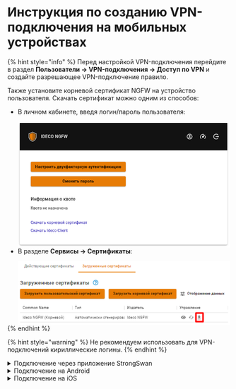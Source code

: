 # Инструкция по созданию VPN-подключения на мобильных устройствах

{% hint style="info" %}
Перед настройкой VPN-подключения перейдите в раздел **Пользователи -> VPN-подключения -> Доступ по VPN** и создайте разрешающее VPN-подключение правило.

Также установите корневой сертификат NGFW на устройство пользователя. Скачать сертификат можно одним из способов:

* В личном кабинете, введя логин/пароль пользователя:

    <img align="left" src="/.gitbook/assets/user-personal-account6.png" alt="" data-size="original">
    
* В разделе **Сервисы -> Сертификаты**:

    <img align="left" src="/.gitbook/assets/certs1.png" alt="" data-size="original">
{% endhint %}

{% hint style="warning" %}
Не рекомендуем использовать для VPN-подключений кириллические логины.
{% endhint %}

<details>

<summary>Подключение через приложение StrongSwan</summary>

1\. Нажмите **Добавить VPN профиль**:

<img src="/.gitbook/assets/connection-for-mobile-devices1.png" alt="" data-size="original">

2\. Заполните поля:

* Сервер - домен, указанный в Ideco NGFW в разделе **Пользователи -> VPN-подключения -> Основное -> Подключение по IKEv2/IPsec**;
* VPN тип - IKEv2 EAP (Логин/Пароль);
* Логин - имя пользователя, которому разрешено подключение по VPN;
* Пароль - пароль пользователя.

<img src="/.gitbook/assets/connection-for-mobile-devices2.png" alt="" data-size="original">

3\. Нажмите **Сохранить** и кликните по созданному подключению:

<img src="/.gitbook/assets/connection-for-mobile-devices3.png" alt="" data-size="original">

</details>

<details>

<summary>Подключение на Android</summary>

1\. Перейдите в **VPN** в раздел **Настройки -> Подключения -> Другие настройки**. При необходимости воспользуйтесь строкой поиска по настройкам.

2\. Выберите тип подключения и заполните следующие поля:

**Для PPTP:**

* Имя - имя подключения;
* Адрес сервера - адрес VPN-сервера;
* Имя пользователя - имя пользователя, которому разрешено подключение по VPN;
* Пароль - пароль пользователя.

<img src="/.gitbook/assets/connection-for-mobile-devices4.png" alt="" data-size="original">

**Для IKEv2/IPsec MSCHAPv2:**

* Имя - имя подключения;
* Адрес сервера - адрес VPN-сервера;
* Идентификатор IPsec - логин пользователя;
* Сертификат сервера - "Принято от сервера";
* Сертификат ЦС IPsec - "Не проверять сервер";
* Имя пользователя - имя пользователя, которому разрешено подключение по VPN;
* Пароль - пароль пользователя.

<img src="/.gitbook/assets/connection-for-mobile-devices5.png" alt="" data-size="original">

**Для L2TP/IPsec PSK:**

* Имя - имя подключения;
* Адрес сервера - адрес VPN-сервера;
* Общий ключ IPsec - значение строки **PSK** в разделе **Пользователи -> VPN-подключения -> Основное -> Подключение по L2TP/IPsec**.

<img src="/.gitbook/assets/connection-for-mobile-devices6.png" alt="" data-size="original">

4\. Нажмите **Сохранить** и активируйте подключение.

</details>

<details>

<summary>Подключение на iOS</summary>

1\. Перейдите в раздел **Настройки -> Основные -> VPN**:

<img src="/.gitbook/assets/connection-for-mobile-devices7.png" alt="" data-size="original">

2\. Нажмите **Добавить конфигурацию VPN**:

<img src="/.gitbook/assets/connection-for-mobile-devices8.png" alt="" data-size="original">

3\. Выберите **Тип** подключения и заполните соответствующие поля:

**Для PPTP:**

Начиная с версии iOS-10 компания Apple убрала поддержку протокола PPTP.

* Описание - название соединения;
* Сервер - адрес VPN-сервера;
* Учетная запись - имя пользователя, которому разрешено подключение по VPN;
* Пароль - пароль пользователя.

<img src="/.gitbook/assets/connection-for-mobile-devices9.png" alt="" data-size="original">

**Для L2TP:**

* Описание - название соединения;
* Сервер - адрес VPN-сервера;
* Учетная запись - имя пользователя, которому разрешено подключение по VPN;
* Пароль - пароль пользователя;
* Общий ключ - значение строки **PSK** в разделе **Пользователи -> VPN-подключения -> Основное -> Подключение по L2TP/IPsec**.

<img src="/.gitbook/assets/connection-for-mobile-devices10.png" alt="" data-size="original">

**Для IKEv2:**

* Описание - название соединения;
* Сервер - адрес VPN-сервера;
* Удаленный ID - адрес VPN-сервера;
* Имя пользователя - имя пользователя, которому разрешено подключение по VPN;
* Пароль - пароль пользователя.

<img src="/.gitbook/assets/connection-for-mobile-devices11.png" alt="" data-size="original">

4\. Нажмите **Готово**;

5\. Переведите опцию **Статус** вправо:

<img src="/.gitbook/assets/connection-for-mobile-devices12.png" alt="" data-size="original">

</details>
